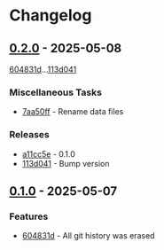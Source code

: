 # Changelog

## [0.2.0](https://github.com/rodmoioliveira/capital-gains/compare/0.1.0...0.2.0) - 2025-05-08

[604831d](https://github.com/rodmoioliveira/capital-gains/commit/604831d1e92a947625d69b870e10db1119061934)...[113d041](https://github.com/rodmoioliveira/capital-gains/commit/113d041e1831f6dca72ad65cbbf45379dd0a9a81)

### Miscellaneous Tasks

- [7aa50ff](https://github.com/rodmoioliveira/capital-gains/commit/7aa50ff9ac80eeced4d4fe94e1245153f3f30803) - Rename data files

### Releases

- [a11cc5e](https://github.com/rodmoioliveira/capital-gains/commit/a11cc5eaf106b306c712f7cfee73fa29ce17dbfa) - 0.1.0
- [113d041](https://github.com/rodmoioliveira/capital-gains/commit/113d041e1831f6dca72ad65cbbf45379dd0a9a81) - Bump version

## [0.1.0](https://github.com/rodmoioliveira/capital-gains/compare/...0.1.0) - 2025-05-07

### Features

- [604831d](https://github.com/rodmoioliveira/capital-gains/commit/604831d1e92a947625d69b870e10db1119061934) - All git history was erased
